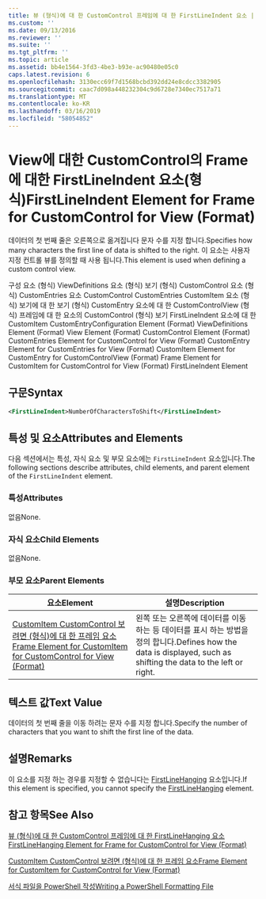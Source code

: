 ```yaml
---
title: 뷰 (형식)에 대 한 CustomControl 프레임에 대 한 FirstLineIndent 요소 | Microsoft Docs
ms.custom: ''
ms.date: 09/13/2016
ms.reviewer: ''
ms.suite: ''
ms.tgt_pltfrm: ''
ms.topic: article
ms.assetid: bb4e1564-3fd3-4be3-b93e-ac90480e05c0
caps.latest.revision: 6
ms.openlocfilehash: 3130ecc69f7d1568bcbd392dd24e8cdcc3382905
ms.sourcegitcommit: caac7d098a448232304c9d6728e7340ec7517a71
ms.translationtype: MT
ms.contentlocale: ko-KR
ms.lasthandoff: 03/16/2019
ms.locfileid: "58054852"
---
```

# <a name="firstlineindent-element-for-frame-for-customcontrol-for-view-format"></a><span data-ttu-id="ac2ab-102">View에 대한 CustomControl의 Frame에 대한 FirstLineIndent 요소(형식)</span><span class="sxs-lookup"><span data-stu-id="ac2ab-102">FirstLineIndent Element for Frame for CustomControl for View (Format)</span></span>

<span data-ttu-id="ac2ab-103">데이터의 첫 번째 줄은 오른쪽으로 옮겨집니다 문자 수를 지정 합니다.</span><span class="sxs-lookup"><span data-stu-id="ac2ab-103">Specifies how many characters the first line of data is shifted to the right.</span></span> <span data-ttu-id="ac2ab-104">이 요소는 사용자 지정 컨트롤 뷰를 정의할 때 사용 됩니다.</span><span class="sxs-lookup"><span data-stu-id="ac2ab-104">This element is used when defining a custom control view.</span></span>

<span data-ttu-id="ac2ab-105">구성 요소 (형식) ViewDefinitions 요소 (형식) 보기 (형식) CustomControl 요소 (형식) CustomEntries 요소 CustomControl CustomEntries CustomItem 요소 (형식) 보기에 대 한 보기 (형식) CustomEntry 요소에 대 한 CustomControlView (형식) 프레임에 대 한 요소의 CustomControl (형식) 보기 FirstLineIndent 요소에 대 한 CustomItem CustomEntry</span><span class="sxs-lookup"><span data-stu-id="ac2ab-105">Configuration Element (Format) ViewDefinitions Element (Format) View Element (Format) CustomControl Element (Format) CustomEntries Element for CustomControl for View (Format) CustomEntry Element for CustomEntries for View (Format) CustomItem Element for CustomEntry for CustomControlView (Format) Frame Element for CustomItem for CustomControl for View (Format) FirstLineIndent Element</span></span>

## <a name="syntax"></a><span data-ttu-id="ac2ab-106">구문</span><span class="sxs-lookup"><span data-stu-id="ac2ab-106">Syntax</span></span>

```xml
<FirstLineIndent>NumberOfCharactersToShift</FirstLineIndent>
```

## <a name="attributes-and-elements"></a><span data-ttu-id="ac2ab-107">특성 및 요소</span><span class="sxs-lookup"><span data-stu-id="ac2ab-107">Attributes and Elements</span></span>

<span data-ttu-id="ac2ab-108">다음 섹션에서는 특성, 자식 요소 및 부모 요소에는 `FirstLineIndent` 요소입니다.</span><span class="sxs-lookup"><span data-stu-id="ac2ab-108">The following sections describe attributes, child elements, and parent element of the `FirstLineIndent` element.</span></span>

### <a name="attributes"></a><span data-ttu-id="ac2ab-109">특성</span><span class="sxs-lookup"><span data-stu-id="ac2ab-109">Attributes</span></span>

<span data-ttu-id="ac2ab-110">없음</span><span class="sxs-lookup"><span data-stu-id="ac2ab-110">None.</span></span>

### <a name="child-elements"></a><span data-ttu-id="ac2ab-111">자식 요소</span><span class="sxs-lookup"><span data-stu-id="ac2ab-111">Child Elements</span></span>

<span data-ttu-id="ac2ab-112">없음</span><span class="sxs-lookup"><span data-stu-id="ac2ab-112">None.</span></span>

### <a name="parent-elements"></a><span data-ttu-id="ac2ab-113">부모 요소</span><span class="sxs-lookup"><span data-stu-id="ac2ab-113">Parent Elements</span></span>

|<span data-ttu-id="ac2ab-114">요소</span><span class="sxs-lookup"><span data-stu-id="ac2ab-114">Element</span></span>|<span data-ttu-id="ac2ab-115">설명</span><span class="sxs-lookup"><span data-stu-id="ac2ab-115">Description</span></span>|
|-------------|-----------------|
|[<span data-ttu-id="ac2ab-116">CustomItem CustomControl 보려면 (형식)에 대 한 프레임 요소</span><span class="sxs-lookup"><span data-stu-id="ac2ab-116">Frame Element for CustomItem for CustomControl for View (Format)</span></span>](./frame-element-for-customitem-for-customcontrol-for-view-format.md)|<span data-ttu-id="ac2ab-117">왼쪽 또는 오른쪽에 데이터를 이동 하는 등 데이터를 표시 하는 방법을 정의 합니다.</span><span class="sxs-lookup"><span data-stu-id="ac2ab-117">Defines how the data is displayed, such as shifting the data to the left or right.</span></span>|

## <a name="text-value"></a><span data-ttu-id="ac2ab-118">텍스트 값</span><span class="sxs-lookup"><span data-stu-id="ac2ab-118">Text Value</span></span>

<span data-ttu-id="ac2ab-119">데이터의 첫 번째 줄을 이동 하려는 문자 수를 지정 합니다.</span><span class="sxs-lookup"><span data-stu-id="ac2ab-119">Specify the number of characters that you want to shift the first line of the data.</span></span>

## <a name="remarks"></a><span data-ttu-id="ac2ab-120">설명</span><span class="sxs-lookup"><span data-stu-id="ac2ab-120">Remarks</span></span>

<span data-ttu-id="ac2ab-121">이 요소를 지정 하는 경우를 지정할 수 없습니다는 [FirstLineHanging](./firstlinehanging-element-for-frame-for-customcontrol-for-view-format.md) 요소입니다.</span><span class="sxs-lookup"><span data-stu-id="ac2ab-121">If this element is specified, you cannot specify the [FirstLineHanging](./firstlinehanging-element-for-frame-for-customcontrol-for-view-format.md) element.</span></span>

## <a name="see-also"></a><span data-ttu-id="ac2ab-122">참고 항목</span><span class="sxs-lookup"><span data-stu-id="ac2ab-122">See Also</span></span>

[<span data-ttu-id="ac2ab-123">뷰 (형식)에 대 한 CustomControl 프레임에 대 한 FirstLineHanging 요소</span><span class="sxs-lookup"><span data-stu-id="ac2ab-123">FirstLineHanging Element for Frame for CustomControl for View (Format)</span></span>](./firstlinehanging-element-for-frame-for-customcontrol-for-view-format.md)

[<span data-ttu-id="ac2ab-124">CustomItem CustomControl 보려면 (형식)에 대 한 프레임 요소</span><span class="sxs-lookup"><span data-stu-id="ac2ab-124">Frame Element for CustomItem for CustomControl for View (Format)</span></span>](./frame-element-for-customitem-for-customcontrol-for-view-format.md)

[<span data-ttu-id="ac2ab-125">서식 파일을 PowerShell 작성</span><span class="sxs-lookup"><span data-stu-id="ac2ab-125">Writing a PowerShell Formatting File</span></span>](./writing-a-powershell-formatting-file.md)
